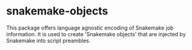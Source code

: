 # snakemake-objects

This package offers language agnostic encoding of Snakemake job information.
It is used to create 'Snakemake objects' that are injected by Snakemake into script preambles.